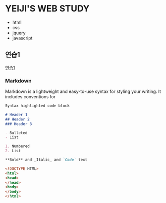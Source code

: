 # YEIJI'S WEB STUDY
- html
- css
- jquery
- javascript

## 연습1
[연습1](ouic/ouic.html)

### Markdown

Markdown is a lightweight and easy-to-use syntax for styling your writing. It includes conventions for

```markdown
Syntax highlighted code block

# Header 1
## Header 2
### Header 3

- Bulleted
- List

1. Numbered
2. List

**Bold** and _Italic_ and `Code` text
```

```html
<!DOCTYPE HTML>
<html>
<head>
</head>
<body>
</body>
</html>
```
